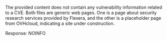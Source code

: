 The provided content does not contain any vulnerability information related to a CVE. Both files are generic web pages. One is a page about security research services provided by Flexera, and the other is a placeholder page from OVHcloud, indicating a site under construction.

Response: NOINFO